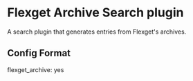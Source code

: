 # Flexget Archive Search plugin

A search plugin that generates entries from Flexget's archives.

## Config Format

flexget_archive: yes